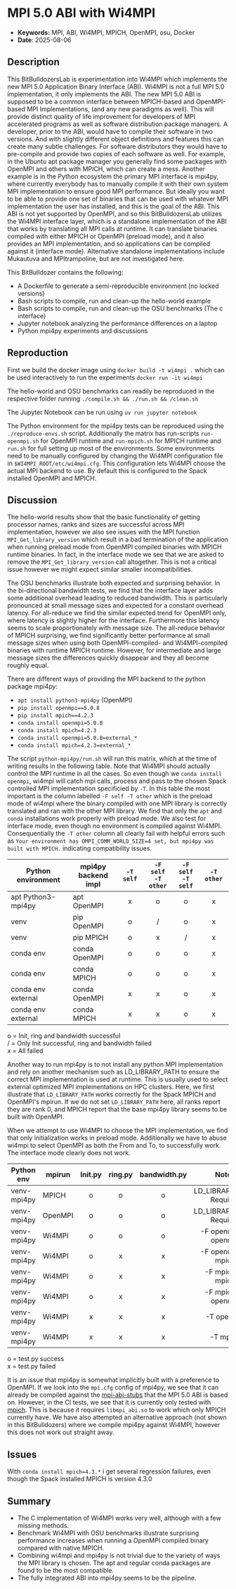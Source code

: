 # MPI 5.0 ABI with Wi4MPI

- **Keywords:** MPI, ABI, Wi4MPI, MPICH, OpenMPI, osu, Docker
- **Date**: 2025-08-06
## Description
This BitBulldozersLab is experimentation into Wi4MPI which implements the new MPI 5.0 Application Binary Interface (ABI). Wi4MPI is not a full MPI 5.0 implementation, it only implements the ABI. The new MPI 5.0 ABI is supposed to be a common interface between MPICH-based and OpenMPI-based MPI Implementations, (and any new paradigms as well). This will provide distinct quality of life improvement for developers of MPI accelerated programs as well as software distribution package managers. A developer, prior to the ABI, would have to compile their software in two versions. And with slightly different object definitions and features this can create many subtle challenges. For software distributors they would have to pre-compile and provide two copies of each software as well. For example, in the Ubuntu apt package manager you generally find some packages with OpenMPI and others with MPICH, which can create a mess. Another example is in the Python ecosystem the primary MPI interface is mpi4py, where currently everybody has to manually compile it with their own system MPI implementation to ensure good MPI performance. But ideally you want to be able to provide one set of binaries that can be used with whatever MPI implementation the user has installed, and this is the goal of the ABI. This ABI is not yet supported by OpenMPI, and so this BitBulldozersLab utilizes the Wi4MPI interface layer, which is a standalone implementation of the ABI that works by translating all MPI calls at runtime. It can translate binaries compiled with either MPICH or OpenMPI (preload mode), and it also provides an MPI implementation, and so applications can be compiled against it (interface mode). Alternative standalone implementations include Mukautuva and MPItrampoline, but are not investigated here. 

This BitBulldozer contains the following:
- A Dockerfile to generate a semi-reproducible environment (no locked versions)
- Bash scripts to compile, run and clean-up the hello-world example
- Bash scripts to compile, run and clean-up the OSU benchmarks (The c interface)
- Jupyter notebook analyzing the performance differences on a laptop
- Python mpi4py experiments and discussions
## Reproduction
First we build the docker image using 
`docker build -t wi4mpi .`
which can be used interactively to run the experiments
`docker run -it wi4mpi`

The hello-world and OSU benchmarks can readily be reproduced in the respective folder running `./compile.sh && ./run.sh && /clean.sh`

The Jupyter Notebook can be run using `uv run jupyter notebook`

The Python environment for the mpi4py tests can be reproduced using the `./reproduce-envs.sh` script. Additionally the matrix has run-scripts `run-openmpi.sh` for OpenMPI runtime and `run-mpich.sh` for MPICH runtime and `run.sh` for full setting up most of the environments. Some environments need to be manually configured by changing the Wi4MPI configuration file in `$WI4MPI_ROOT/etc/wi4mpi.cfg`. This configuration lets Wi4MPI choose the actual MPI backend to use. By default this is configured to the Spack installed OpenMPI and MPICH.

## Discussion
The hello-world results show that the basic functionality of getting processor names, ranks and sizes are successful across MPI implementation, however we also see issues with the MPI function `MPI_Get_library_version` which result in a bad termination of the application when running preload mode from OpenMPI compiled binaries with MPICH runtime binaries. In fact, in the interface mode we see that we are asked to remove the `MPI_Get_library_version` call altogether. This is not a critical issue however we might expect similar smaller incompatibilities.

The OSU benchmarks illustrate both expected and surprising behavior. In the bi-directional bandwidth tests, we find that the interface layer adds some additional overhead leading to reduced bandwidth. This is particularly pronounced at small message sizes and expected for a constant overhead latency. For all-reduce we find the similar expected trend for OpenMPI only, where latency is slightly higher for the interface. Furthermore this latency seems to scale proportionately with message size. The all-reduce behavior of MPICH surprising, we find significantly better performance at small message sizes when using both OpenMPI-compiled- and Wi4MPI-compiled binaries with runtime MPICH runtime. However, for intermediate and large message sizes the differences quickly disappear and they all become roughly equal.

There are different ways of providing the MPI backend to the python package mpi4py:
- `apt install python3-mpi4py` (OpenMPI)
- `pip install openmpi==5.0.8`
- `pip install mpich==4.2.3`
- `conda install openmpi=5.0.8`
- `conda install mpich=4.2.3`
- `conda install openmpi=5.0.8=external_*`
- `conda install mpich=4.2.3=external_*`

The script `python-mpi4py/run.sh` will run this matrix, which at the time of writing results in the following table. Note that Wi4MPI should actually control the MPI runtime in all the cases. So even though we `conda install openmpi`, wi4mpi will catch mpi calls, process and pass to the chosen Spack controlled MPI implementation specificied by `-T`. 
In this table the most important is the column labelled `-F self -T other` which is the preload mode of wi4mpi where the binary compiled with one MPI library is correctly translated and ran with the other MPI library. We find that only the `apt` and `conda` installations work properly with preload mode. We also test for interface mode, even though no environment is compiled against Wi4MPI. Consequentially the `-T other` column all clearly fail with helpful errors such as `Your environment has OMPI_COMM_WORLD_SIZE=4 set, but mpi4py was built with MPICH.` indicating compatibility issues.

| Python<br>environment | mpi4py <br>backend impl | `-T self` | `-F self`<br>`-T other` | `-F self` <br>`-T self` | `-T other` |
| --------------------- | ----------------------- | :-------: | :---------------------: | :---------------------: | :--------: |
| apt Python3-mpi4py    | apt OpenMPI             |     x     |            o            |            o            |     x      |
| venv                  | pip OpenMPI             |     o     |            /            |            o            |     x      |
| venv                  | pip MPICH               |     o     |            x            |            /            |     x      |
| conda env             | conda OpenMPI           |     o     |            o            |            o            |     x      |
| conda env             | conda MPICH             |     o     |            o            |            o            |     x      |
| conda env external    | conda OpenMPI           |     x     |            x            |            o            |     x      |
| conda env external    | conda MPICH             |     x     |            x            |            o            |     x      |

o = Init, ring and bandwidth successful\
/ = Only Init successful, ring and bandwidth failed\
x = All failed

Another way to run mpi4py is to not install any python MPI implementation and rely on another mechanism such as LD_LIBRARY_PATH to ensure the correct MPI implementation is used at runtime. This is usually used to select external optimized MPI implementations on HPC clusters. Here, we first illustrate that `LD_LIBRARY_PATH` works correctly for the Spack MPICH and OpenMPI's mpirun. If we do not set `LD_LIBRARY_PATH` here, all ranks report they are rank 0, and MPICH report that the base mpi4py library seems to be built with OpenMPI.

When we attempt to use Wi4MPI to choose the MPI implementation, we find that only initialization works in preload mode. Additionally we have to abuse wi4mpi to select OpenMPI as both the From and To, to successfully work. The interface mode clearly does not work.

| Python env  | mpirun  | Init.py | ring.py | bandwidth.py |           Notes            |
| ----------- | ------- | :-----: | :-----: | :----------: | :------------------------: |
| venv-mpi4py | MPICH   |    o    |    o    |      o       | LD\_LIBRARY\_PATH Required |
| venv-mpi4py | OpenMPI |    o    |    o    |      o       | LD\_LIBRARY\_PATH Required |
| venv-mpi4py | Wi4MPI  |    o    |    o    |      o       |   -F openmpi -T openmpi    |
| venv-mpi4py | Wi4MPI  |    o    |    x    |      x       |    -F openmpi -T mpich     |
| venv-mpi4py | Wi4MPI  |    o    |    x    |      x       |     -F mpich -T mpich      |
| venv-mpi4py | Wi4MPI  |    o    |    x    |      x       |    -F mpich -T openmpi     |
| venv-mpi4py | Wi4MPI  |    x    |    x    |      x       |         -T openmpi         |
| venv-mpi4py | Wi4MPI  |    x    |    x    |      x       |          -T mpich          |

o = test.py success\
x = test.py failed

It is an issue that mpi4py is somewhat implicitly built with a preference to OpenMPI. If we look into the `mpi.cfg` config of mpi4py, we see that it can already be compiled against the [mpi-abi-stubs](https://github.com/mpi-forum/mpi-abi-stubs) that the MPI 5.0 ABI is based on. However, in the CI tests, we see that it is currently only tested with [mpich](https://github.com/mpi4py/mpi4py-testing/actions/workflows/abi.yml). This is because it requires `libmpi_abi.so` to work which only MPICH currently have.  We have also attempted an alternative approach (not shown in this BitBulldozers) where we compile mpi4py against Wi4MPI, however this does not work out straight away.
## Issues
With `conda install mpich=4.3.*` i get several regression failures, even though the Spack installed MPICH is version 4.3.0

## Summary
- The C implementation of Wi4MPI works very well, although with a few missing methods.
- Benchmark Wi4MPI with OSU benchmarks illustrate surprising performance increases when running a OpenMPI compiled binary compared with native MPICH.
- Combining wi4mpi and mpi4py is not trivial due to the variety of ways the MPI library is chosen. The apt and regular conda packages are found to be the most compatible.
- The fully integrated ABI into mpi4py seems to be the pipeline.
